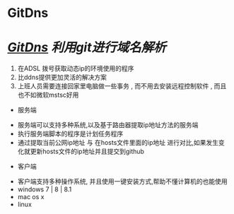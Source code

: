 # GitDns
_[GitDns](http://sherpper.github.io/GitDns/)_ 
*利用git进行域名解析*
=================================
1. 在ADSL 拨号获取动态ip的环境使用的程序
2. 比ddns提供更加灵活的解决方案
3. 上班人员需要连接回家里电脑做一些事务 , 而不用去安装远程控制软件 , 而且也不如微软mstsc好用

* 服务端
 + 服务端可以支持多种系统,以及基于路由器提取ip地址方法的服务端
 + 执行服务端脚本的程序是计划任务程序
 + 通过提取当前公网ip地址 与 在hosts文件里面的ip地址 进行对比,如果发生变化就更新hosts文件的ip地址并且提交到github

* 客户端
 + 客户端支持多种操作系统, 并且使用一键安装方式,帮助不懂计算机的也能使用
 + windows 7 | 8 | 8.1 
 + mac os x
 + linux

